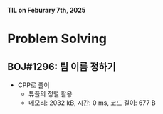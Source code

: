 **TIL on Feburary 7th, 2025**

# Problem Solving
## BOJ#1296: 팀 이름 정하기
* CPP로 풀이
    - 튜플의 정렬 활용
    - 메모리: 2032 kB, 시간: 0 ms, 코드 길이: 677 B

